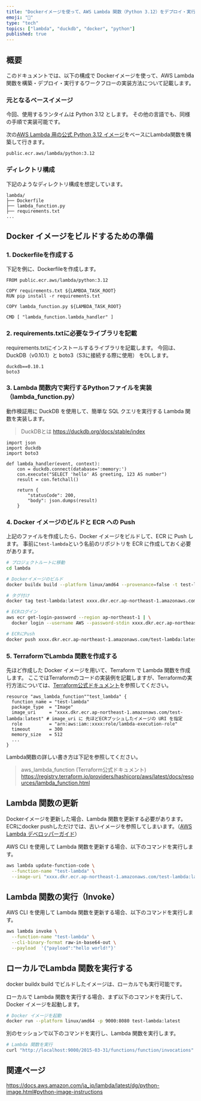 ```yaml
---
title: "Dockerイメージを使って、AWS Lambda 関数（Python 3.12）をデプロイ・実行する方法"
emoji: "🐳"
type: "tech"
topics: ["lambda", "duckdb", "docker", "python"]
published: true
---
```


## 概要

このドキュメントでは、以下の構成で Dockerイメージを使って、AWS Lambda 関数を構築・デプロイ・実行するワークフローの実装方法について記載します。

### 元となるベースイメージ

今回、使用するランタイムは Python 3.12 とします。
その他の言語でも、同様の手順で実装可能です。

次の[AWS Lambda 用の公式 Python 3.12 イメージ](https://gallery.ecr.aws/lambda/python)をベースにLambda関数を構築して行きます。

```text
public.ecr.aws/lambda/python:3.12
```


### ディレクトリ構成

下記のようなディレクトリ構成を想定しています。

```
lambda/
├── Dockerfile
├── lambda_function.py
├── requirements.txt
...
```

## Docker イメージをビルドするための準備

### 1. Dockerfileを作成する

下記を例に、Dockerfileを作成します。

```docker: Dockerfile
FROM public.ecr.aws/lambda/python:3.12

COPY requirements.txt ${LAMBDA_TASK_ROOT}
RUN pip install -r requirements.txt

COPY lambda_function.py ${LAMBDA_TASK_ROOT}

CMD [ "lambda_function.lambda_handler" ]
```


### 2. requirements.txtに必要なライブラリを記載

requirements.txtにインストールするライブラリを記載します。
今回は、DuckDB（v0.10.1）と boto3（S3に接続する際に使用） をDLします。

```text
duckdb==0.10.1
boto3
```


### 3. Lambda 関数内で実行するPythonファイルを実装（lambda\_function.py）

動作検証用に DuckDB を使用して、簡単な SQL クエリを実行する Lambda 関数を実装します。

> DuckDBとは
> https://duckdb.org/docs/stable/index

```python: lambda_function.py
import json
import duckdb
import boto3

def lambda_handler(event, context):
    con = duckdb.connect(database=':memory:')
    con.execute("SELECT 'hello' AS greeting, 123 AS number")
    result = con.fetchall()
    
    return {
        "statusCode": 200,
        "body": json.dumps(result)
    }
```



### 4. Docker イメージのビルドと ECR への Push

上記のファイルを作成したら、Docker イメージをビルドして、ECR に Push します。
事前に`test-lambda`という名前のリポジトリを ECR に作成しておく必要があります。

```bash
# プロジェクトルートに移動
cd lambda

# Dockerイメージのビルド
docker buildx build --platform linux/amd64 --provenance=false -t test-lambda:latest .

# タグ付け
docker tag test-lambda:latest xxxx.dkr.ecr.ap-northeast-1.amazonaws.com/test-lambda:latest

# ECRログイン
aws ecr get-login-password --region ap-northeast-1 | \
  docker login --username AWS --password-stdin xxxx.dkr.ecr.ap-northeast-1.amazonaws.com

# ECRにPush
docker push xxxx.dkr.ecr.ap-northeast-1.amazonaws.com/test-lambda:latest
```



### 5. TerraformでLambda 関数を作成する

先ほど作成した Docker イメージを用いて、Terraform で Lambda 関数を作成します。
ここではTerraformのコードの実装例を記載しますが、Terraformの実行方法については、[Terraform公式ドキュメント](https://developer.hashicorp.com/terraform/docs/cli)を参照してください。

```hcl: lambda_sample.tf
resource "aws_lambda_function""test_lambda" {
  function_name = "test-lambda"
  package_type  = "Image"
  image_uri     = "xxxx.dkr.ecr.ap-northeast-1.amazonaws.com/test-lambda:latest" # image_uri に 先ほどECRプッシュしたイメージの URI を指定
  role          = "arn:aws:iam::xxxx:role/lambda-execution-role"
  timeout       = 300
  memory_size   = 512
  ...
}
```

Lambda関数の詳しい書き方は下記を参照してください。
> aws_lambda_function (Terraform公式ドキュメント)
> https://registry.terraform.io/providers/hashicorp/aws/latest/docs/resources/lambda_function.html



## Lambda 関数の更新

Dockerイメージを更新した場合、Lambda 関数を更新する必要があります。
ECRにdocker pushしただけでは、古いイメージを参照してしまいます。（[AWS Lambda デベロッパーガイド](https://docs.aws.amazon.com/ja_jp/lambda/latest/dg/python-image.html#python-image-clients)）

AWS CLI を使用して Lambda 関数を更新する場合、以下のコマンドを実行します。

```bash
aws lambda update-function-code \
  --function-name "test-lambda" \
  --image-uri "xxxx.dkr.ecr.ap-northeast-1.amazonaws.com/test-lambda:latest"
```



## Lambda 関数の実行（Invoke）

AWS CLI を使用して Lambda 関数を更新する場合、以下のコマンドを実行します。

```bash
aws lambda invoke \
  --function-name "test-lambda" \
  --cli-binary-format raw-in-base64-out \
  --payload  '{"payload":"hello world!"}'
```

## ローカルでLambda 関数を実行する

docker buildx build でビルドしたイメージは、ローカルでも実行可能です。

ローカルで Lambda 関数を実行する場合、まず以下のコマンドを実行して、Docker イメージを起動します。

```bash
# Docker イメージを起動
docker run --platform linux/amd64 -p 9000:8080 test-lambda:latest
```

別のセッションで以下のコマンドを実行し、Lambda 関数を実行します。
```bash
# Lambda 関数を実行
curl "http://localhost:9000/2015-03-31/functions/function/invocations" -d '{"payload":"hello world!"}'
```


## 関連ページ
https://docs.aws.amazon.com/ja_jp/lambda/latest/dg/python-image.html#python-image-instructions
